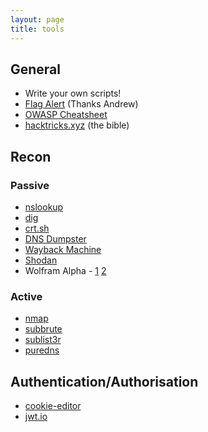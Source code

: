 ```yaml
---
layout: page
title: tools
---
```


## General

-   Write your own scripts!
-   [Flag Alert](https://featherbear.cc/UNSW-COMP6443/post/tools/flag_alert/) (Thanks Andrew)
-   [OWASP Cheatsheet](https://cheatsheetseries.owasp.org/index.html)
-   [hacktricks.xyz](https://book.hacktricks.xyz) (the bible)

## Recon

### Passive

-   [nslookup](https://en.wikipedia.org/wiki/Nslookup)
-   [dig](<https://en.wikipedia.org/wiki/Dig_(command)>)
-   [crt.sh](https://crt.sh/)
-   [DNS Dumpster](https://dnsdumpster.com/)
-   [Wayback Machine](https://archive.org/web/)
-   [Shodan](https://www.shodan.io/)
-   Wolfram Alpha - [1](https://www.wolframalpha.com/examples/science-and-technology/technological-world/web-and-computer-systems) [2](https://www.wolframalpha.com/examples/science-and-technology/technological-world/web-and-computer-systems/internet)

### Active

-   [nmap](https://github.com/nmap/nmap)
-   [subbrute](https://github.com/TheRook/subbrute)
-   [sublist3r](https://github.com/aboul3la/Sublist3r)
-   [puredns](https://github.com/d3mondev/puredns)

## Authentication/Authorisation

-   [cookie-editor](https://cookie-editor.com/)
-   [jwt.io](https://jwt.io/)
